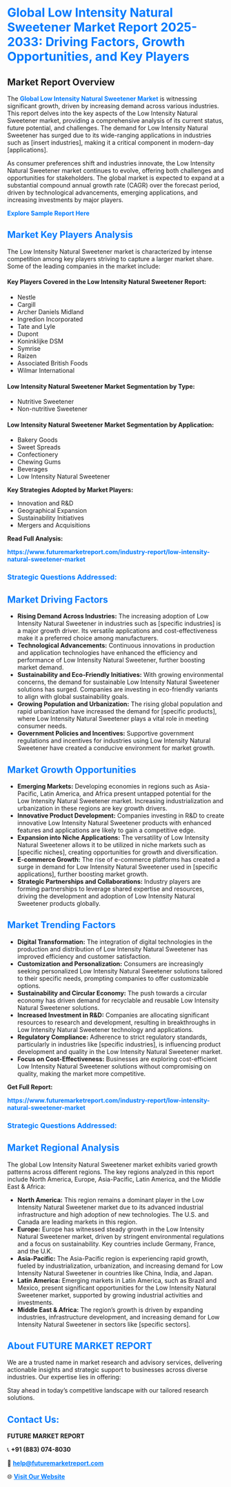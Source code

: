 <h1 style="color: #007BFF;">Global Low Intensity Natural Sweetener Market Report 2025-2033: Driving Factors, Growth Opportunities, and Key Players</h1>

<section id="overview">
<h2>Market Report Overview</h2>
<p>The <a href="https://www.futuremarketreport.com/industry-report/low-intensity-natural-sweetener-market" style="color: #007BFF; text-decoration: none;"><strong>Global Low Intensity Natural Sweetener Market</strong></a> is witnessing significant growth, driven by increasing demand across various industries. This report delves into the key aspects of the Low Intensity Natural Sweetener market, providing a comprehensive analysis of its current status, future potential, and challenges. The demand for Low Intensity Natural Sweetener has surged due to its wide-ranging applications in industries such as [insert industries], making it a critical component in modern-day [applications].</p>
<p>As consumer preferences shift and industries innovate, the Low Intensity Natural Sweetener market continues to evolve, offering both challenges and opportunities for stakeholders. The global market is expected to expand at a substantial compound annual growth rate (CAGR) over the forecast period, driven by technological advancements, emerging applications, and increasing investments by major players.</p>
</section>

<section id="overview">
<p><a href="https://www.futuremarketreport.com/request-sample/reportId=111028" style="color: #007BFF; text-decoration: none;"><strong>Explore Sample Report Here</strong></a></p>
</section>

<section id="key-players">
<h2 style="color: #007BFF;">Market Key Players Analysis</h2>
<p>The Low Intensity Natural Sweetener market is characterized by intense competition among key players striving to capture a larger market share. Some of the leading companies in the market include:</p>
<h4>Key Players Covered in the Low Intensity Natural Sweetener Report:</h4>
<ul><li>Nestle</li><li>Cargill</li><li>Archer Daniels Midland</li><li>Ingredion Incorporated</li><li>Tate and Lyle</li><li>Dupont</li><li>Koninklijke DSM</li><li>Symrise</li><li>Raizen</li><li>Associated British Foods</li><li>Wilmar International</li></ul>
<h4>Low Intensity Natural Sweetener Market Segmentation by Type:</h4>
<ul><li>Nutritive Sweetener</li><li>Non-nutritive Sweetener</li></ul>

<h4>Low Intensity Natural Sweetener Market Segmentation by Application:</h4>
<ul><li>Bakery Goods</li><li>Sweet Spreads</li><li>Confectionery</li><li>Chewing Gums</li><li>Beverages</li><li>Low Intensity Natural Sweetener</li></ul>
<p><strong>Key Strategies Adopted by Market Players:</strong></p>
<ul>
<li>Innovation and R&D</li>
<li>Geographical Expansion</li>
<li>Sustainability Initiatives</li>
<li>Mergers and Acquisitions</li>
</ul>
</section>

<section>
<p><strong>Read Full Analysis: </strong></p><a href="https://www.futuremarketreport.com/industry-report/low-intensity-natural-sweetener-market" style="color: #007BFF; text-decoration: none;"><strong>https://www.futuremarketreport.com/industry-report/low-intensity-natural-sweetener-market</strong></a>
<h3 style="color: #007BFF;">Strategic Questions Addressed:</h3>
</section>

<section id="driving-factors">
<h2 style="color: #007BFF;">Market Driving Factors</h2>
<ul>
<li><strong>Rising Demand Across Industries:</strong> The increasing adoption of Low Intensity Natural Sweetener in industries such as [specific industries] is a major growth driver. Its versatile applications and cost-effectiveness make it a preferred choice among manufacturers.</li>
<li><strong>Technological Advancements:</strong> Continuous innovations in production and application technologies have enhanced the efficiency and performance of Low Intensity Natural Sweetener, further boosting market demand.</li>
<li><strong>Sustainability and Eco-Friendly Initiatives:</strong> With growing environmental concerns, the demand for sustainable Low Intensity Natural Sweetener solutions has surged. Companies are investing in eco-friendly variants to align with global sustainability goals.</li>
<li><strong>Growing Population and Urbanization:</strong> The rising global population and rapid urbanization have increased the demand for [specific products], where Low Intensity Natural Sweetener plays a vital role in meeting consumer needs.</li>
<li><strong>Government Policies and Incentives:</strong> Supportive government regulations and incentives for industries using Low Intensity Natural Sweetener have created a conducive environment for market growth.</li>
</ul>
</section>

<section id="growth-opportunities">
<h2 style="color: #007BFF;">Market Growth Opportunities</h2>
<ul>
<li><strong>Emerging Markets:</strong> Developing economies in regions such as Asia-Pacific, Latin America, and Africa present untapped potential for the Low Intensity Natural Sweetener market. Increasing industrialization and urbanization in these regions are key growth drivers.</li>
<li><strong>Innovative Product Development:</strong> Companies investing in R&D to create innovative Low Intensity Natural Sweetener products with enhanced features and applications are likely to gain a competitive edge.</li>
<li><strong>Expansion into Niche Applications:</strong> The versatility of Low Intensity Natural Sweetener allows it to be utilized in niche markets such as [specific niches], creating opportunities for growth and diversification.</li>
<li><strong>E-commerce Growth:</strong> The rise of e-commerce platforms has created a surge in demand for Low Intensity Natural Sweetener used in [specific applications], further boosting market growth.</li>
<li><strong>Strategic Partnerships and Collaborations:</strong> Industry players are forming partnerships to leverage shared expertise and resources, driving the development and adoption of Low Intensity Natural Sweetener products globally.</li>
</ul>
</section>

<section id="trending-factors">
<h2 style="color: #007BFF;">Market Trending Factors</h2>
<ul>
<li><strong>Digital Transformation:</strong> The integration of digital technologies in the production and distribution of Low Intensity Natural Sweetener has improved efficiency and customer satisfaction.</li>
<li><strong>Customization and Personalization:</strong> Consumers are increasingly seeking personalized Low Intensity Natural Sweetener solutions tailored to their specific needs, prompting companies to offer customizable options.</li>
<li><strong>Sustainability and Circular Economy:</strong> The push towards a circular economy has driven demand for recyclable and reusable Low Intensity Natural Sweetener solutions.</li>
<li><strong>Increased Investment in R&D:</strong> Companies are allocating significant resources to research and development, resulting in breakthroughs in Low Intensity Natural Sweetener technology and applications.</li>
<li><strong>Regulatory Compliance:</strong> Adherence to strict regulatory standards, particularly in industries like [specific industries], is influencing product development and quality in the Low Intensity Natural Sweetener market.</li>
<li><strong>Focus on Cost-Effectiveness:</strong> Businesses are exploring cost-efficient Low Intensity Natural Sweetener solutions without compromising on quality, making the market more competitive.</li>
</ul>
</section>

<section>
<p><strong>Get Full Report: </strong></p><a href="https://www.futuremarketreport.com/industry-report/low-intensity-natural-sweetener-market" style="color: #007BFF; text-decoration: none;"><strong>https://www.futuremarketreport.com/industry-report/low-intensity-natural-sweetener-market</strong></a>
<h3 style="color: #007BFF;">Strategic Questions Addressed:</h3>
</section>


<section id="regional-analysis">
<h2 style="color: #007BFF;">Market Regional Analysis</h2>
<p>The global Low Intensity Natural Sweetener market exhibits varied growth patterns across different regions. The key regions analyzed in this report include North America, Europe, Asia-Pacific, Latin America, and the Middle East & Africa:</p>
<ul>
<li><strong>North America:</strong> This region remains a dominant player in the Low Intensity Natural Sweetener market due to its advanced industrial infrastructure and high adoption of new technologies. The U.S. and Canada are leading markets in this region.</li>
<li><strong>Europe:</strong> Europe has witnessed steady growth in the Low Intensity Natural Sweetener market, driven by stringent environmental regulations and a focus on sustainability. Key countries include Germany, France, and the U.K.</li>
<li><strong>Asia-Pacific:</strong> The Asia-Pacific region is experiencing rapid growth, fueled by industrialization, urbanization, and increasing demand for Low Intensity Natural Sweetener in countries like China, India, and Japan.</li>
<li><strong>Latin America:</strong> Emerging markets in Latin America, such as Brazil and Mexico, present significant opportunities for the Low Intensity Natural Sweetener market, supported by growing industrial activities and investments.</li>
<li><strong>Middle East & Africa:</strong> The region’s growth is driven by expanding industries, infrastructure development, and increasing demand for Low Intensity Natural Sweetener in sectors like [specific sectors].</li>
</ul>
</section>

<footer>
<h2 style="color: #007BFF;">About FUTURE MARKET REPORT</h2>
<p>We are a trusted name in market research and advisory services, delivering actionable insights and strategic support to businesses across diverse industries. Our expertise lies in offering:</p>

<p>Stay ahead in today’s competitive landscape with our tailored research solutions.</p>

<h2 style="color: #007BFF;">Contact Us:</h2>
<p><strong>FUTURE MARKET REPORT</strong></p>
<p>📞 <strong>+91 (883) 074-8030</strong></p>
<p>📧 <strong><a href="mailto:help@futuremarketreport.com" style="color: #007BFF;">help@futuremarketreport.com</a></strong></p>
<p>🌐 <strong><a href="https://www.futuremarketreport.com/" style="color: #007BFF;">Visit Our Website</a></strong></p>
</footer>